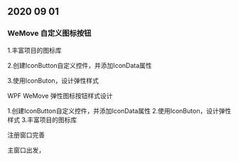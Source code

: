 ## 2020 09 01



### WeMove 自定义图标按钮



1.丰富项目的图标库

2.创建IconButton自定义控件，并添加IconData属性

3.使用IconButon，设计弹性样式







WPF WeMove 弹性图标按钮样式设计

1.创建IconButton自定义控件，并添加IconData属性
2.使用IconButon，设计弹性样式
3.丰富项目的图标库





注册窗口完善

主窗口出发，





